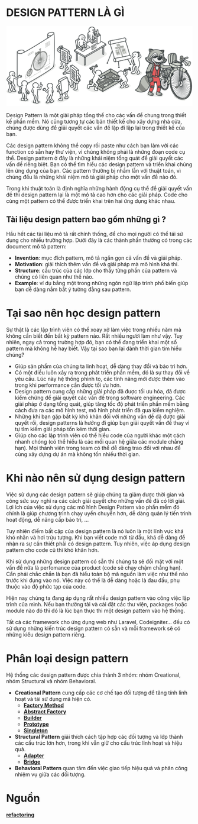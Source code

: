 # DESIGN PATTERN LÀ GÌ

![design-pattern](./assets/design-patterns.png)

Design Pattern là một giải pháp tổng thể cho các vấn đề chung trong thiết kế phần mềm. Nó cũng tương tự các bản thiết kế cho xây dựng nhà cửa, chúng được dùng để giải quyết các vấn đề lặp đi lặp lại trong thiết kế của bạn.

Các design pattern không thể copy rồi paste như cách bạn làm với các function có sẵn hay thư viện, vì chúng không phải là những đoạn code cụ thể. Design pattern ở đây là những khái niệm tổng quát để giải quyết các vấn đề riêng biệt. Bạn có thể tìm hiểu các design pattern và triển khai chúng lên ứng dụng của bạn. Các pattern thường bị nhầm lẫn với thuật toán, vì chúng đều là những khái niệm mô tả giải pháp cho một vấn đề nào đó. 

Trong khi thuật toán là định nghĩa những hành động cụ thể để giải quyết vấn đề thì design pattern lại là một mô tả cao hơn cho các giải pháp. Code cho cùng một pattern có thể được triển khai trên hai ứng dụng khác nhau.

## Tài liệu design pattern bao gồm những gì ?

Hầu hết các tài liệu mô tả rất chính thống, để cho mọi người có thể tái sử dụng cho nhiều trường hợp. Dưới đây là các thành phần thường có trong các document mô tả pattern:

- **Invention**: mục đích pattern, mô tả ngắn gọn cả vấn đề và giải pháp.
- **Motivation**: giải thích thêm vấn đề và giải pháp mà mô hình khả thi.
- **Structure**: cấu trúc của các lớp cho thấy từng phần của pattern và chúng có liên quan như thế nào.
- **Example**: ví dụ bằng một trong những ngôn ngữ lập trình phổ biến giúp bạn dễ dàng nắm bắt ý tưởng đằng sau pattern.

# Tại sao nên học design pattern

Sự thật là các lập trình viên có thể xoay xở làm việc trong nhiều năm mà không cần biết đến bất kỳ pattern nào. Rất nhiều người làm như vậy. Tuy nhiên, ngay cả trong trường hợp đó, bạn có thể đang triển khai một số pattern mà không hề hay biết. Vậy tại sao bạn lại dành thời gian tìm hiểu chúng?

- Giúp sản phẩm của chúng ta linh hoạt, dễ dàng thay đổi và bảo trì hơn.
- Có một điều luôn xảy ra trong phát triển phần mềm, đó là sự thay đổi về yêu cầu. Lúc này hệ thống phình to, các tính năng mới được thêm vào trong khi performance cần được tối ưu hơn.
- Design pattern cung cấp những giải pháp đã được tối ưu hóa, đã được kiểm chứng để giải quyết các vấn đề trong software engineering. Các giải pháp ở dạng tổng quát, giúp tăng tốc độ phát triển phần mềm bằng cách đưa ra các mô hình test, mô hình phát triển đã qua kiểm nghiệm.
- Những khi bạn gặp bất kỳ khó khăn đối với những vấn đề đã được giải quyết rồi, design patterns là hướng đi giúp bạn giải quyết vấn đề thay vì tự tìm kiếm giải pháp tốn kém thời gian.
- Giúp cho các lập trình viên có thể hiểu code của người khác một cách nhanh chóng (có thể hiểu là các mối quan hệ giữa các module chẳng hạn). Mọi thành viên trong team có thể dễ dàng trao đổi với nhau để cùng xây dựng dự án mà không tốn nhiều thời gian.

# Khi nào nên sử dụng design pattern

Việc sử dụng các design pattern sẽ giúp chúng ta giảm được thời gian và công sức suy nghĩ ra các cách giải quyết cho những vấn đề đã có lời giải. Lợi ích của việc sử dụng các mô hình Design Pattern vào phần mềm đó chính là giúp chương trình chạy uyển chuyển hơn, dễ dàng quản lý tiến trình hoạt động, dễ nâng cấp bảo trì, …

Tuy nhiên điểm bất cập của design pattern là nó luôn là một lĩnh vực khá khó nhằn và hơi trừu tượng. Khi bạn viết code mới từ đầu, khá dễ dàng để nhận ra sự cần thiết phải có design pattern. Tuy nhiên, việc áp dụng design pattern cho code cũ thì khó khăn hơn.

Khi sử dụng những design pattern có sẵn thì chúng ta sẽ đối mặt với một vấn đề nữa là perfomance của product (code sẽ chạy chậm chẳng hạn). Cần phải chắc chắn là bạn đã hiểu toàn bộ mã nguồn làm việc như thế nào trước khi đụng vào nó. Việc này có thể là dễ dàng hoặc là đau đầu, phụ thuộc vào độ phức tạp của code.

Hiện nay chúng ta đang áp dụng rất nhiều design pattern vào công việc lập trình của mình. Nếu bạn thường tải và cài đặt các thư viện, packages hoặc module nào đó thì đó là lúc bạn thực thi một design pattern vào hệ thống.

Tất cả các framework cho ứng dụng web như Laravel, Codeigniter… đều có sử dụng những kiến trúc design pattern có sẵn và mỗi framework sẽ có những kiểu design pattern riêng.

# Phân loại design pattern

Hệ thống các design pattern được chia thành 3 nhóm: nhóm Creational, nhóm Structural và nhóm Behavioral.

- **Creational Pattern** cung cấp các cơ chế tạo đối tượng để tăng tính linh hoạt và tái sử dụng mã hiện có.
    + [**Factory Method**](./creational-pattern/factory-method)
    + [**Abstract Factory**](./creational-pattern/abstract-factory)
    + [**Builder**](./creational-pattern/builder)
    + [**Prototype**](./creational-pattern/prototype)
    + [**Singleton**](./creational-pattern/singleton)
- **Structural Pattern** giải thích cách tập hợp các đối tượng và lớp thành các cấu trúc lớn hơn, trong khi vẫn giữ cho cấu trúc linh hoạt và hiệu quả.
    + [**Adapter**](./structural-pattern/adapter)
    + [**Bridge**](./structural-pattern/bridge)
- **Behavioral Pattern** quan tâm đến việc giao tiếp hiệu quả và phân công nhiệm vụ giữa các đối tượng.

# Nguồn

[**refactoring**](https://refactoring.guru/design-patterns)